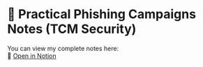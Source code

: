 # 📄 Practical Phishing Campaigns Notes (TCM Security)

You can view my complete notes here:  
🔗 [Open in Notion](https://sideways-bone-9eb.notion.site/Practical-Phishing-Campaigns-Notes-23b84456c40d805aadb3dcff896a0eca)
